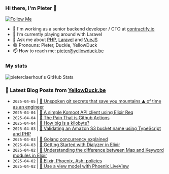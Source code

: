 ### Hi there, I'm Pieter 👋  
[![Follow Me](https://img.shields.io/github/followers/pieterclaerhout?label=Follow&style=social)](https://github.com/pieterclaerhout)

- 🏢 I'm working as a senior backend developer / CTO at [contractify.io](https://contractify.io)
- 🌱 I’m currently playing around with Laravel
- 💬 Ask me about [PHP](https://php.net), [Laravel](http://laravel.com) and [VueJS](https://vuejs.org)
- 😄 Pronouns: Pieter, Duckie, YellowDuck
- 📫 How to reach me: pieter@yellowduck.be

### My stats

![pieterclaerhout's GitHub Stats](https://github-readme-stats.vercel.app/api?username=pieterclaerhout&show_icons=true&count_private=true&line_height=40)

### 📩 Latest Blog Posts from [YellowDuck.be](https://www.yellowduck.be/)
<!-- BLOG-POST-LIST:START -->
- `2025-04-05` | [🔗 Unspoken git secrets that save you mountains ⛰️ of time as an engineer](https://www.yellowduck.be/posts/unspoken-git-secrets-that-save-you-mountains-of-time-as-an-engineer)  
- `2025-04-04` | [🐥 A simple Komoot API client using Elixir Req](https://www.yellowduck.be/posts/a-simple-komoot-api-client-using-elixir-req)  
- `2025-04-04` | [🔗 The Pain That is Github Actions](https://www.yellowduck.be/posts/the-pain-that-is-github-actions)  
- `2025-04-04` | [🔗 How big is a kilobyte?](https://www.yellowduck.be/posts/how-big-is-a-kilobyte)  
- `2025-04-03` | [🐥 Validating an Amazon S3 bucket name using TypeScript and PHP](https://www.yellowduck.be/posts/validating-an-amazon-s3-bucket-name-using-typescript-and-php)  
- `2025-04-03` | [🔗 Golang concurrency explained](https://www.yellowduck.be/posts/golang-concurrency-explained)  
- `2025-04-03` | [🔗 Getting Started with Dialyzer in Elixir](https://www.yellowduck.be/posts/getting-started-with-dialyzer-in-elixir)  
- `2025-04-02` | [🐥 Understanding the difference between Map and Keyword modules in Elixir](https://www.yellowduck.be/posts/understanding-the-difference-between-map-and-keyword-modules-in-elixir)  
- `2025-04-02` | [🔗 Elixir, Phoenix, Ash: policies](https://www.yellowduck.be/posts/elixir-phoenix-ash-policies)  
- `2025-04-02` | [🔗 Use a view model with Phoenix LiveView](https://www.yellowduck.be/posts/use-a-view-model-with-phoenix-liveview)  

<!-- BLOG-POST-LIST:END -->
